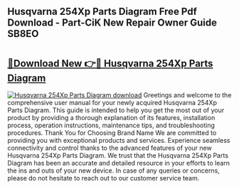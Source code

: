 ## Husqvarna 254Xp Parts Diagram Free Pdf Download - Part-CiK New Repair Owner Guide SB8EO

# <h2><a href="http://dftrmgp.blite.top/?on=Husqvarna+254Xp+Parts+Diagram">🔗Download New 👉🔴 Husqvarna 254Xp Parts Diagram</a></h2>

[![Husqvarna 254Xp Parts Diagram download](https://i.imgur.com/lujVjoI.png)](http://dftrmgp.blite.top/?on=Husqvarna+254Xp+Parts+Diagram)
Greetings and welcome to the comprehensive user manual for your newly acquired Husqvarna 254Xp Parts Diagram. This guide is intended to help you get the most out of your product by providing a thorough explanation of its features, installation process, operation instructions, maintenance tips, and troubleshooting procedures. Thank You for Choosing Brand Name We are committed to providing you with exceptional products and services. Experience seamless connectivity and control thanks to the advanced features of your new Husqvarna 254Xp Parts Diagram. We trust that the Husqvarna 254Xp Parts Diagram has been an accurate and detailed resource in your efforts to learn the ins and outs of your new device. In case of any queries or concerns, please do not hesitate to reach out to our customer service team.
